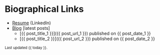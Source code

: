 # Biographical Links
- [Resume](https://www.linkedin.com/in/joao-leal/) (LinkedIn)
- [Blog](https://joaoleal.com/) [latest posts] 
  - [{{ post_title_1 }}]({{ post_url_1 }}) published on {{ post_date_1 }}
  - [{{ post_title_2 }}]({{ post_url_2 }}) published on {{ post_date_2 }}

<small>Last updated {{ today }}.</small>

